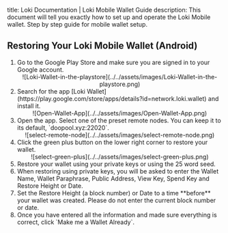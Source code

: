 title: Loki Documentation | Loki Mobile Wallet Guide
description: This document will tell you exactly how to set up and operate the Loki Mobile wallet. Step by step guide for mobile wallet setup.

## Restoring Your Loki Mobile Wallet (Android)
<ol>
<li> Go to the Google Play Store and make sure you are signed in to your Google account.</li>

<center>![Loki-Wallet-in-the-playstore](../../assets/images/Loki-Wallet-in-the-playstore.png)</center>

<li> Search for the app [Loki Wallet](https://play.google.com/store/apps/details?id=network.loki.wallet) and install it.</li>

<center>![Open-Wallet-App](../../assets/images/Open-Wallet-App.png)</center>


<li> Open the app. Select one of the preset remote nodes. You can keep it to its default, `doopool.xyz:22020`.</li>

<center>![select-remote-node](../../assets/images/select-remote-node.png)</center>

<li> Click the green plus button on the lower right corner to restore your wallet.</li>

<center>![select-green-plus](../../assets/images/select-green-plus.png)</center>

<li> Restore your wallet using your private keys or using the 25 word seed.</li>

<li> When restoring using private keys, you will be asked to enter the Wallet Name, Wallet Paraphrase, Public Address, View Key, Spend Key and Restore Height or Date.</li>

<li> Set the Restore Height (a block number) or Date to a time **before** your wallet was created. Please do not enter the current block number or date.</li>

<li> Once you have entered all the information and made sure everything is correct, click `Make me a Wallet Already`.</li>
</ol>